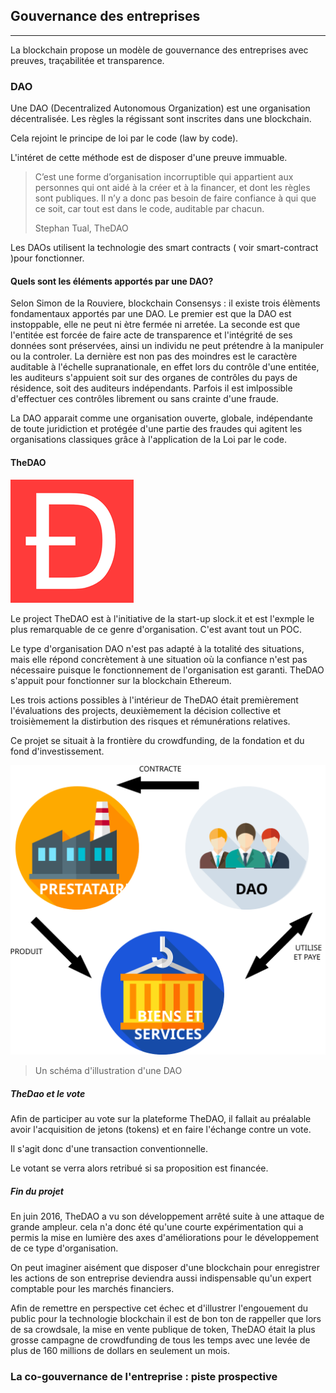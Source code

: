 ## Gouvernance des entreprises
---

La blockchain propose un modèle de gouvernance des entreprises avec preuves, traçabilitée et transparence.

### DAO
Une DAO (Decentralized Autonomous Organization) est une organisation décentralisée.
 Les règles la régissant sont inscrites dans une blockchain.

Cela rejoint le principe de loi par le code (law by code). 

L'intéret de cette méthode est de disposer d'une preuve immuable.

> C’est une forme d’organisation incorruptible qui appartient aux personnes qui ont aidé à la créer et à la financer, et dont les règles sont publiques. Il n’y a donc pas besoin de faire confiance à qui que ce soit, car tout est dans le code, auditable par chacun.
>
> Stephan Tual, TheDAO

Les DAOs utilisent la technologie des smart contracts ( voir smart-contract )pour fonctionner.

#### Quels sont les éléments apportés par une DAO?

Selon Simon de la Rouviere, blockchain Consensys : il existe trois élèments fondamentaux apportés par une DAO. 
Le premier est que la DAO est instoppable, elle ne peut ni ètre fermée ni arretée. 
La seconde est que l'entitée est forcée de faire acte de transparence et l'intégrité de ses données sont préservées, ainsi un individu ne peut prétendre à la manipuler ou la controler.
La dernière est non pas des moindres est le caractère auditable à l'échelle supranationale, en effet lors du contrôle d'une entitée, les auditeurs s'appuient soit sur des organes de contrôles du pays de résidence, soit des auditeurs indépendants. Parfois il est imlpossible d'effectuer ces contrôles librement ou sans crainte d'une fraude. 

La DAO apparait comme une organisation ouverte, globale, indépendante de toute juridiction et protégée d'une partie des fraudes qui agitent les organisations classiques grâce à l'application de la Loi par le code.



#### TheDAO

![TheDao logo](../../images/thedao_logo.png)

Le project TheDAO est à l'initiative de la start-up slock.it et est l'exmple le plus remarquable de ce genre d'organisation. C'est avant tout un POC. 

Le type d'organisation DAO n'est pas adapté à la totalité des situations, mais elle répond concrètement à une situation où la confiance n'est pas nécessaire puisque le fonctionnement de l'organisation est garanti. TheDAO s'appuit pour fonctionner sur la blockchain Ethereum.
 
Les trois actions possibles à l'intérieur de TheDAO était premièrement l'évaluations des projects, deuxièmement la décision collective et troisièmement la distirbution des risques et rémunérations relatives.

Ce projet se situait à la frontière du crowdfunding, de la fondation et du fond d'investissement.

![TheDAO schéma](../../images/DAO_schema.svg)

> Un schéma d'illustration d'une DAO

##### TheDao et le vote

Afin de participer au vote sur la plateforme TheDAO, il fallait au préalable avoir l'acquisition de jetons (tokens) et en faire l'échange contre un vote.

Il s'agit donc d'une transaction conventionnelle.

Le votant se verra alors retribué si sa proposition est financée. 

##### Fin du projet

En juin 2016, TheDAO a vu son développement arrêté suite à une attaque de grande ampleur.
 cela n'a donc été qu'une courte expérimentation qui a permis la mise en lumière des axes d'améliorations pour le développement de ce type d'organisation.

On peut imaginer aisément que disposer d'une blockchain pour enregistrer les actions de son entreprise deviendra aussi indispensable qu'un expert comptable pour les marchés financiers.

Afin de remettre en perspective cet échec et d'illustrer l'engouement du public pour la technologie blockchain il est de bon ton de rappeller que lors de sa crowdsale, la mise en vente publique de token, TheDAO était la plus grosse campagne de crowdfunding de tous les temps avec une levée de plus de 160 millions de dollars en seulement un mois.

### La co-gouvernance de l'entreprise : piste prospective
[//]: # (TODO: Talk about co-produit co-management)
